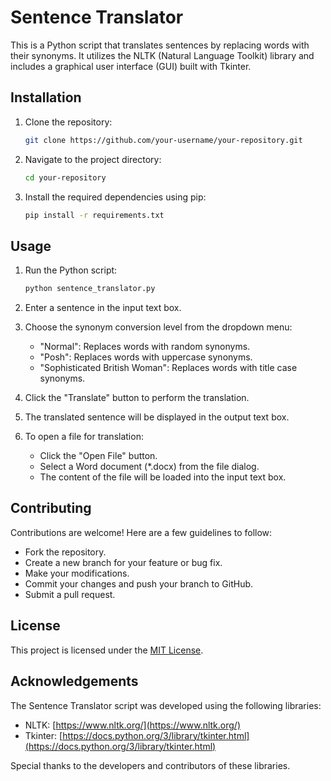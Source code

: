 # Sentence Translator

This is a Python script that translates sentences by replacing words with their synonyms. It utilizes the NLTK (Natural Language Toolkit) library and includes a graphical user interface (GUI) built with Tkinter.

## Installation

1. Clone the repository:

   ```bash
   git clone https://github.com/your-username/your-repository.git
   ```

2. Navigate to the project directory:

   ```bash
   cd your-repository
   ```

3. Install the required dependencies using pip:

   ```bash
   pip install -r requirements.txt
   ```

## Usage

1. Run the Python script:

   ```bash
   python sentence_translator.py
   ```

2. Enter a sentence in the input text box.

3. Choose the synonym conversion level from the dropdown menu:
   - "Normal": Replaces words with random synonyms.
   - "Posh": Replaces words with uppercase synonyms.
   - "Sophisticated British Woman": Replaces words with title case synonyms.

4. Click the "Translate" button to perform the translation.

5. The translated sentence will be displayed in the output text box.

6. To open a file for translation:
   - Click the "Open File" button.
   - Select a Word document (*.docx) from the file dialog.
   - The content of the file will be loaded into the input text box.

## Contributing

Contributions are welcome! Here are a few guidelines to follow:

- Fork the repository.
- Create a new branch for your feature or bug fix.
- Make your modifications.
- Commit your changes and push your branch to GitHub.
- Submit a pull request.

## License

This project is licensed under the [MIT License](LICENSE).

## Acknowledgements

The Sentence Translator script was developed using the following libraries:

- NLTK: [https://www.nltk.org/](https://www.nltk.org/)
- Tkinter: [https://docs.python.org/3/library/tkinter.html](https://docs.python.org/3/library/tkinter.html)

Special thanks to the developers and contributors of these libraries.
